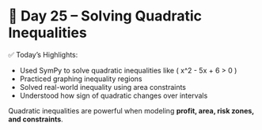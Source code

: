 # 📘 Day 25 – Solving Quadratic Inequalities

✅ Today’s Highlights:
- Used SymPy to solve quadratic inequalities like \( x^2 - 5x + 6 > 0 \)
- Practiced graphing inequality regions
- Solved real-world inequality using area constraints
- Understood how sign of quadratic changes over intervals

Quadratic inequalities are powerful when modeling **profit, area, risk zones, and constraints**.